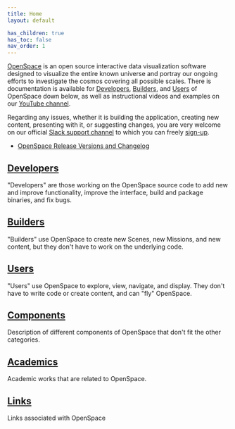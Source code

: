 ```yaml
---
title: Home
layout: default

has_children: true
has_toc: false
nav_order: 1
---
```


[OpenSpace](https://openspaceproject.com) is an open source interactive data visualization software designed to visualize the entire known universe and portray our ongoing efforts to investigate the cosmos covering all possible scales.  There is documentation is available for [Developers](docs/developers/index), [Builders](docs/builders/index), and [Users](docs/users/index) of OpenSpace down below, as well as instructional videos and examples on our [YouTube channel](https://www.youtube.com/c/OpenSpaceSoftware).

Regarding any issues, whether it is building the application, creating new content, presenting with it, or suggesting changes, you are very welcome on our official [Slack support channel](https://openspacesupport.slack.com) to which you can freely [sign-up](https://join.slack.com/t/openspacesupport/shared_invite/enQtMjUxNzUyMTQ1ODQxLTRmNDI1YTA4ODkzODUyODE0YjIzODU0NWU1NGY1NWIzZDUzMDgwM2VkYmE1ZGY3MmU2OWI5NzhlN2U3NWU2NTQ).

- [OpenSpace Release Versions and Changelog](docs/general/releases)



## [Developers](docs/developers/index)
"Developers" are those working on the OpenSpace source code to add new and improve functionality, improve the interface, build and package binaries, and fix bugs.

## [Builders](docs/builders/index)
"Builders" use OpenSpace to create new Scenes, new Missions, and new content, but they don't have to work on the underlying code.

## [Users](docs/users/index)
"Users" use OpenSpace to explore, view, navigate, and display.  They don't have to write code or create content, and can "fly" OpenSpace.

## [Components](docs/components/index)
Description of different components of OpenSpace that don't fit the other categories.

## [Academics](docs/academics)
Academic works that are related to OpenSpace.

## [Links](docs/links)
Links associated with OpenSpace